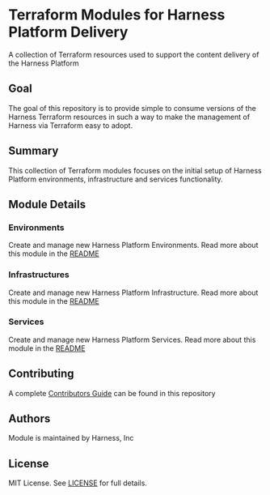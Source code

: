# Terraform Modules for Harness Platform Delivery
A collection of Terraform resources used to support the content delivery of the Harness Platform

## Goal
The goal of this repository is to provide simple to consume versions of the Harness Terraform resources in such a way to make the management of Harness via Terraform easy to adopt.

## Summary
This collection of Terraform modules focuses on the initial setup of Harness Platform environments, infrastructure and services functionality.

## Module Details

### Environments
Create and manage new Harness Platform Environments.  Read more about this module in the [README](environments/README.md)

### Infrastructures
Create and manage new Harness Platform Infrastructure.  Read more about this module in the [README](infrastructures/README.md)

### Services
Create and manage new Harness Platform Services.  Read more about this module in the [README](services/README.md)

## Contributing
A complete [Contributors Guide](CONTRIBUTING.md) can be found in this repository

## Authors
Module is maintained by Harness, Inc

## License

MIT License. See [LICENSE](LICENSE) for full details.
